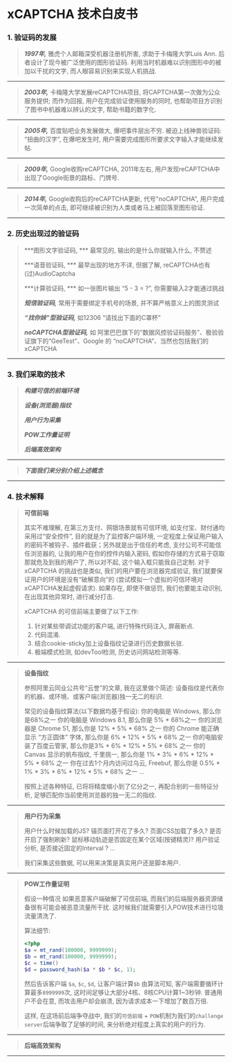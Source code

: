 # xCAPTCHA 技术白皮书

### 1. 验证码的发展

> ***1997年,***
> 雅虎个人邮箱深受机器注册机所害, 求助于卡梅隆大学Luis Ann. 后者设计了现今被广泛使用的图形验证码. 利用当时机器难以识别图形中的被加以干扰的文字, 而人眼容易识别来实现人机挑战.

---

> ***2003年,***
> 卡梅隆大学发展reCAPTCHA项目, 将CAPTCHA第一次做为公众服务提供; 而作为回报, 用户在完成验证使用服务的同时, 也帮助项目方识别了图书中机器难以辨认的文字, 帮助书籍的数字化.

---

> ***2005年,***
> 百度贴吧业务发展做大, 爆吧事件层出不穷. 被迫上线神兽验证码: “扭曲的汉字”, 在爆吧发生时, 用户需要完成图形所要求文字输入才能继续发帖.

---

> ***2009年,***
> Google收购reCAPTCHA, 2011年左右, 用户发现reCAPTCHA中出现了Google街景的路标、门牌号.

---

> ***2014年,***
> Google收购后的reCAPTCHA更新, 代号"noCAPTCHA", 用户完成一次简单的点击, 即可继续被识别为人类或者马上被回落至图形验证.

---


### 2. 历史出现过的验证码

> ***图形文字验证码, ***
>   最常见的, 输出的是什么你就输入什么, 不赘述
>
> ***语音验证码, ***
>   最早出现的地方不详, 但据了解, reCAPTCHA也有(过)AudioCaptcha
>
> ***计算验证码, ***
>   如一张图片输出 “5 - 3 = ?”, 你需要输入2才能通过挑战
>
> ***短信验证码,***
>   常用于需要绑定手机号的场景, 并不算严格意义上的图灵测试
>
> ***“找你妹”型验证码,***
>   如12306 “请找出下面的C罩杯”
>
> ***noCAPTCHA型验证码,***
>   如 阿里巴巴旗下的“数据风控验证码服务”、极验验证旗下的“GeeTest”、Google 的 “noCAPTCHA”、当然也包括我们的 xCAPTCHA

---


### 3. 我们采取的技术

> ***构建可信的前端环境***
>
> ***设备(浏览器)指纹***
>
> ***用户行为采集***
>
> ***POW工作量证明***
>
> ***后端高效架构***

---
> ***下面我们来分别介绍上述概念***

---

### 4. 技术解释

> **可信前端**
>
> 其实不难理解, 在第三方支付、网银场景就有可信环境, 如支付宝、财付通均采用过“安全控件”, 目的就是为了监控客户端环境, 一定程度上保证用户输入的密码不被钩子、插件截获；另外就是出于信任的考虑, 支付公司不可能信任浏览器的, 让我的用户在你的控件内输入密码, 假如你存储的方式易于窃取那就危及到我的用户了, 所以对不起, 这个输入框只能我自己定制.
> 对于xCAPTCHA 的挑战也是类似, 我们的用户要在浏览器完成验证, 我们就要保证用户的环境是没有“破解意向”的 (尝试模拟一个虚拟的可信环境对xCAPTCHA发起虚假请求). 如果存在, 即使不做惩罚, 我们也要能主动识别, 在出现其他异常时, 进行减分打击.
>
>
> xCAPTCHA 的可信前端主要做了以下工作:
> 1. 针对某些带调试功能的客户端, 进行特殊代码注入, 屏蔽断点.
> 2. 代码混淆.
> 3. 结合cookie-sticky加上设备指纹记录进行历史数据长驻.
> 4. 极端模式检测, 如devTool检测, 历史访问网站检测等等.

---

> **设备指纹**
> 
> 参照阿里云同业公共号“云誉”的文章, 我在这里做个简述:
> 设备指纹是代表你的机器、或环境、或客户端(浏览器)独一无二的标识.
>
> 常见的设备指纹算法(以下数据均基于假设):
> 你的电脑是 Windows, 那么你是68%之一
> 你的电脑是 Windows 8.1, 那么你是 5% * 68%之一
> 你的浏览器是 Chrome 51, 那么你是 12% * 5% * 68% 之一
> 你的 Chrome 能正确显示 “方正圆体” 字体, 那么你是 6% * 12% * 5% * 68% 之一
> 你的电脑安装了百度云管家, 那么你是3% * 6% * 12% * 5% * 68% 之一
> 你的 Canvas 显示的帆布指纹, 千里挑一, 那么你是 1% * 3% * 6% * 12% * 5% * 68% 之一
> 你在过去1个月内访问过乌云, Freebuf, 那么你是 0.5% * 1% * 3% * 6% * 12% * 5% * 68% 之一
> ...
>
> 按照上述各种特征, 已将将精度缩小到了亿分之一, 再配合别的一些特征分析, 足够匹配你当前使用浏览器的独一无二的指纹.

---

> **用户行为采集**
>
> 用户什么时候加载的JS? 
> 锚页面打开花了多久?
> 页面CSS加载了多久? 
> 是否开启了强制刷新?
> 鼠标移动轨迹是否固定在某个区域(按键精灵)?
> 用户验证分析, 是否接近固定的Interval ?
> ...
>
> 我们采集这些数据, 可以用来决策是真实用户还是脚本用户.

---

> **POW工作量证明**
>
> 假设一种情况
> 如果恶意客户端破解了可信前端, 而我们的后端服务器资源储备很有可能会被恶意流量所干扰. 这时候我们就需要引入POW技术进行垃圾流量清洗了.
>
> 算法细节:
> ```php
> <?php
> $a = mt_rand(100000, 9999999);
> $b = mt_rand(100000, 9999999);
> $c = time()
> $d = password_hash($a * $b * $c, 1);
> ```
>
> 然后告诉客户端 `$a`, `$c`, `$d`, 让客户端计算`$b`
> 由算法可知, 客户端需要循环计算最多`8999999`次, 这时间足够让大部分4核、8核CPU计算1~3秒钟. 普通用户不会在意, 而攻击用户却会崩溃, 因为请求成本一下增加了数百万倍.
>
> 这样, 在这场前后端争夺战中, 我们的`可信前端` + `POW`机制为我们的`challenge server`后端争取了足够的时间, 来分析绝对程度上真实的用户的行为.

---


> **后端高效架构**
>
>

---

